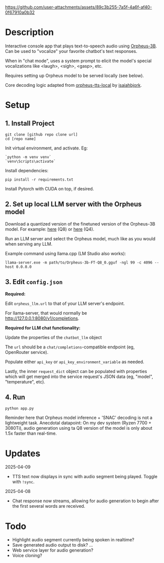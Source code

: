 https://github.com/user-attachments/assets/89c3b255-7a5f-4a6f-af40-0f67910a0b32

# Description

Interactive console app that plays text-to-speech audio using [Orpheus-3B](https://huggingface.co/canopylabs/orpheus-3b-0.1-ft). Can be used to "vocalize" your favorite chatbot's text responses. 

When in "chat mode", uses a system prompt to elicit the model's special vocalizations like \<laugh\>, \<sigh\>, \<gasp\>, etc.

Requires setting up Orpheus model to be served locally (see below). 

Core decoding logic adapted from [orpheus-tts-local](https://github.com/isaiahbjork/orpheus-tts-local) by [isaiahbjork](https://github.com/isaiahbjork).

# Setup

## 1. Install Project

    git clone [github repo clone url]
    cd [repo name]

Init virtual environment, and activate. Eg:

    `python -m venv venv`
    `venv\Scripts\activate`

Install dependencies:

    pip install -r requirements.txt

Install Pytorch with CUDA on top, if desired.

## 2. Set up local LLM server with the Orpheus model

Download a quantized version of the finetuned version of the Orpheus-3B model. For example: [here](https://huggingface.co/lex-au/Orpheus-3b-FT-Q8_0.gguf) (Q8) or [here](https://huggingface.co/isaiahbjork/orpheus-3b-0.1-ft-Q4_K_M-GGUF) (Q4).

Run an LLM server and select the Orpheus model, much like as you would when serving any LLM.

Example command using llama.cpp (LM Studio also works):

    llama-server.exe -m path/to/Orpheus-3b-FT-Q8_0.gguf -ngl 99 -c 4096 --host 0.0.0.0

## 3. Edit `config.json` 

**Required:**

Edit `orpheus_llm.url` to that of your LLM server's endpoint.

For llama-server, that would normally be http://127.0.0.1:8080/v1/completions.

**Required for LLM chat functionality:**

Update the properties of the `chatbot_llm` object

The `url` should be a `chat/completions`-compatible endpoint (eg, OpenRouter service). 

Populate either `api_key` or `api_key_environment_variable` as needed. 

Lastly, the inner `request_dict` object can be populated with properties which will get merged into the service request's JSON data (eg, "model", "temperature", etc). 

## 4. Run

    python app.py

Reminder here that Orpheus model inference + 'SNAC' decoding is not a lightweight task. Anecdotal datapoint: On my dev system (Ryzen 7700 + 3080Ti), audio generation using ta Q8 version of the model is only about 1.5x faster than real-time.

# Updates

2025-04-09

- TTS text now displays in sync with audio segment being played. Toggle with `!sync`.

2025-04-08

- Chat response now streams, allowing for audio generation to begin after the first several words are received. 

# Todo

- Highlight audio segment currently being spoken in realtime?
- Save generated audio output to disk? ...
- Web service layer for audio generation?
- Voice cloning?
